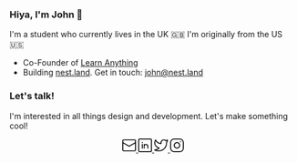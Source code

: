 ### Hiya, I'm John :wave:

I'm a student who currently lives in the UK :gb: I'm originally from the US :us:

- Co-Founder of [Learn Anything](https://learn-anything.xyz/)
- Building [nest.land](https://nest.land/). Get in touch: john@nest.land

### Let's talk!

I'm interested in all things design and development. Let's make something cool!

<p align="center">
  <a href="mailto:johnletey@gmail.com">
    <img src="./static/envelope.svg" alt="email" width="24">
  </a>
  <a href="https://www.linkedin.com/in/johnletey">
    <img src="./static/linkedin.svg" alt="linkedin" width="24">
  </a>
  <a href="https://twitter.com/johnletey">
    <img src="./static/twitter.svg" alt="twitter" width="24">
  </a>
  <a href="https://instagram.com/johnletey">
    <img src="./static/instagram.svg" alt="instagram" width="24">
  </a>
</p>

<!--
**johnletey/johnletey** is a ✨ _special_ ✨ repository because its `README.md` (this file) appears on your GitHub profile.

Here are some ideas to get you started:

- 🔭 I’m currently working on ...
- 🌱 I’m currently learning ...
- 👯 I’m looking to collaborate on ...
- 🤔 I’m looking for help with ...
- 💬 Ask me about ...
- 📫 How to reach me: ...
- 😄 Pronouns: ...
- ⚡ Fun fact: ...
-->
